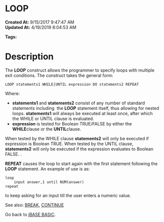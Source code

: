 # LOOP

**Created At:** 9/15/2017 9:47:47 AM  
**Updated At:** 4/19/2019 8:04:53 AM  

**Tags:**
<badge text='until loop' vertical='middle' />
<badge text='loop until' vertical='middle' />
<badge text='until' vertical='middle' />
<badge text='loop while' vertical='middle' />
<badge text='while loop' vertical='middle' />
<badge text='loop' vertical='middle' />
<badge text='while' vertical='middle' />
<badge text='program execution' vertical='middle' />
<badge text='control structures' vertical='middle' />

# Description

The **LOOP** construct allows the programmer to specify loops with multiple exit conditions. The construct takes the general form:

```
LOOP statements1 WHILE|UNTIL expression DO statements2 REPEAT
```

Where:

- **statements1** and **statements2** consist of any number of standard statements including  the **LOOP** statement itself, thus allowing for nested loops. **statements1** will always be executed at least once, after which the WHILE or UNTIL clause is evaluated.
- **expression** is tested for Boolean TRUE/FALSE by either the **WHILE**clause or the **UNTIL**clause.


When tested by the WHILE clause **statements2** will only be executed if expression is Boolean TRUE. When tested by the UNTIL clause, **statements2** will only be executed if the expression evaluates to Boolean FALSE. .

**REPEAT** causes the loop to start again with the first statement following the **LOOP** statement. An example of use is as:

```
loop
    input answer,1 until NUM(answer)   
repeat 
```

to keep asking for an input till the user enters a numeric value.



See also: [BREAK](263578-break), [CONTINUE](277124-continue)

Go back to [jBASE BASIC](263498-jbase-basic).
